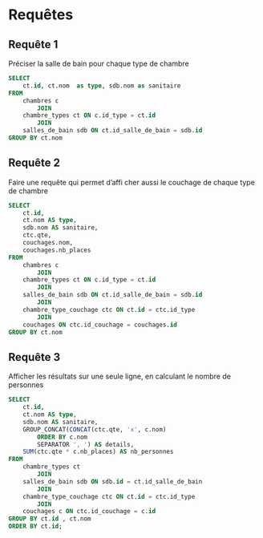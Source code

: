 # Requêtes

## Requête 1

Préciser la salle de bain pour chaque type de chambre

```SQL
SELECT
    ct.id, ct.nom  as type, sdb.nom as sanitaire
FROM
    chambres c
        JOIN
    chambre_types ct ON c.id_type = ct.id
        JOIN
    salles_de_bain sdb ON ct.id_salle_de_bain = sdb.id
GROUP BY ct.nom
```

## Requête 2

Faire une requête qui permet d’affi cher aussi le couchage de chaque type de chambre

```SQL
SELECT
    ct.id,
    ct.nom AS type,
    sdb.nom AS sanitaire,
    ctc.qte,
    couchages.nom,
    couchages.nb_places
FROM
    chambres c
        JOIN
    chambre_types ct ON c.id_type = ct.id
        JOIN
    salles_de_bain sdb ON ct.id_salle_de_bain = sdb.id
        JOIN
    chambre_type_couchage ctc ON ct.id = ctc.id_type
        JOIN
    couchages ON ctc.id_couchage = couchages.id
GROUP BY ct.nom
```

## Requête 3

Afficher les résultats sur une seule ligne, en calculant le nombre de personnes

```SQL
SELECT
    ct.id,
    ct.nom AS type,
    sdb.nom AS sanitaire,
    GROUP_CONCAT(CONCAT(ctc.qte, 'x', c.nom)
        ORDER BY c.nom
        SEPARATOR ', ') AS details,
    SUM(ctc.qte * c.nb_places) AS nb_personnes
FROM
    chambre_types ct
        JOIN
    salles_de_bain sdb ON sdb.id = ct.id_salle_de_bain
        JOIN
    chambre_type_couchage ctc ON ct.id = ctc.id_type
        JOIN
    couchages c ON ctc.id_couchage = c.id
GROUP BY ct.id , ct.nom
ORDER BY ct.id;
```
